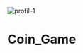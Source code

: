 ![profil-1](https://user-images.githubusercontent.com/59397349/110662922-410fe300-81c6-11eb-82f0-7fd2faf8d232.jpg)
# Coin_Game
